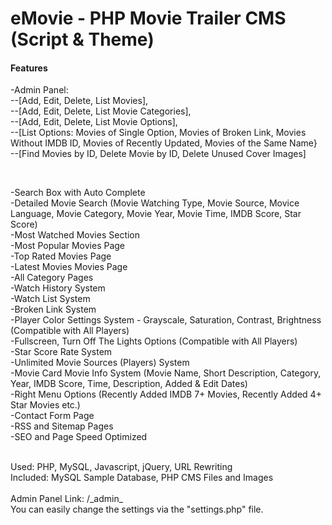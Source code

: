 <h1>eMovie - PHP Movie Trailer CMS (Script & Theme)</h1>

<h4>Features</h4>

<p>-Admin Panel:<br />
--[Add, Edit, Delete, List Movies],<br />
--[Add, Edit, Delete, List Movie Categories],<br />
--[Add, Edit, Delete, List Movie Options],<br />
--[List Options: Movies of Single Option, Movies of Broken Link, Movies Without IMDB ID, Movies of Recently Updated, Movies of the Same Name}<br />
--[Find Movies by ID, Delete Movie by ID, Delete Unused Cover Images]<br />
</p>
<br />
<p>
-Search Box with Auto Complete<br />
-Detailed Movie Search (Movie Watching Type, Movie Source, Movice Language, Movie Category, Movie Year, Movie Time, IMDB Score, Star Score)<br />
-Most Watched Movies Section<br />
-Most Popular Movies Page<br />
-Top Rated Movies Page<br />
-Latest Movies Movies Page<br />
-All Category Pages<br />
-Watch History System<br />
-Watch List System<br />
-Broken Link System<br />
-Player Color Settings System - Grayscale, Saturation, Contrast, Brightness (Compatible with All Players)<br />
-Fullscreen, Turn Off The Lights Options (Compatible with All Players)<br />
-Star Score Rate System<br />
-Unlimited Movie Sources (Players) System<br />
-Movie Card Movie Info System (Movie Name, Short Description, Category, Year, IMDB Score, Time, Description, Added & Edit Dates)<br />
-Right Menu Options (Recently Added IMDB 7+ Movies, Recently Added 4+ Star Movies etc.)<br />
-Contact Form Page<br />
-RSS and Sitemap Pages<br />
-SEO and Page Speed Optimized<br />
</p>
<br />
Used: PHP, MySQL, Javascript, jQuery, URL Rewriting<br />
Included: MySQL Sample Database, PHP CMS Files and Images<br />
<br />
Admin Panel Link: /_admin_<br />
You can easily change the settings via the "settings.php" file.
